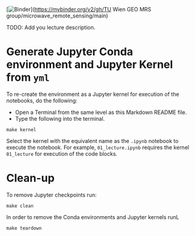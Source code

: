 [![Binder](https://mybinder.org/badge_logo.svg)](https://mybinder.org/v2/gh/TU Wien GEO MRS group/microwave_remote_sensing/main)

TODO: Add you lecture description. 

# Generate Jupyter Conda environment and Jupyter Kernel from `yml`

To re-create the environment as a Jupyter kernel for execution of the notebooks, do the following:

- Open a Terminal from the same level as this Markdown README file.
- Type the following into the terminal.

```
make kernel
```

Select the kernel with the equivalent name as the `.ipynb` notebook to execute the notebook. For example, `01_lecture.ipynb` requires the kernel `01_lecture` for execution of the code blocks.

# Clean-up

To remove Jupyter checkpoints run:

```
make clean
```

In order to remove the Conda environments and Jupyter kernels runL

```
make teardown
```